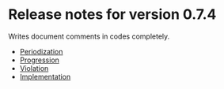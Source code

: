# Release notes for version 0.7.4

Writes document comments in codes completely.

- [Periodization](https://github.com/do-i-know-it/YggdrAshill.Ragnarok/blob/main//Documentation/Periodization.md)
- [Progression](https://github.com/do-i-know-it/YggdrAshill.Ragnarok/blob/main//Documentation/Progression.md)
- [Violation](https://github.com/do-i-know-it/YggdrAshill.Ragnarok/blob/main//Documentation/Violation.md)
- [Implementation](https://github.com/do-i-know-it/YggdrAshill.Ragnarok/blob/main//Documentation/Implementation.md)

